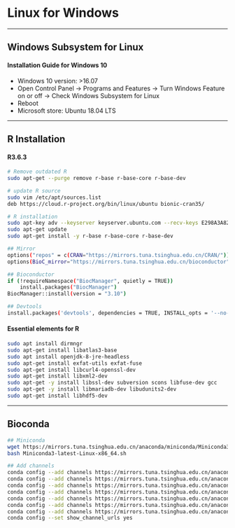 # **Linux for Windows**

----

## Windows Subsystem for Linux

#### Installation Guide for Windows 10
* Windows 10 version: >16.07
* Open Control Panel -> Programs and Features -> Turn Windows Feature on or off -> Check Windows Subsystem for Linux
* Reboot
* Microsoft store: Ubuntu 18.04 LTS
----

## R Installation
#### R3.6.3
```bash
# Remove outdated R
sudo apt-get --purge remove r-base r-base-core r-base-dev

# update R source
sudo vim /etc/apt/sources.list
deb https://cloud.r-project.org/bin/linux/ubuntu bionic-cran35/

# R installation
sudo apt-key adv --keyserver keyserver.ubuntu.com --recv-keys E298A3A825C0D65DFD57CBB651716619E084DAB9
sudo apt-get update
sudo apt-get install -y r-base r-base-core r-base-dev

## Mirror
options("repos" = c(CRAN="https://mirrors.tuna.tsinghua.edu.cn/CRAN/"))
options(BioC_mirror="https://mirrors.tuna.tsinghua.edu.cn/bioconductor")

## Bioconductor
if (!requireNamespace("BiocManager", quietly = TRUE))
    install.packages("BiocManager")
BiocManager::install(version = "3.10")

## Devtools
install.packages('devtools', dependencies = TRUE, INSTALL_opts = '--no-lock')
```

#### Essential elements for R
```bash
sudo apt install dirmngr
sudo apt-get install libatlas3-base
sudo apt install openjdk-8-jre-headless
sudo apt-get install exfat-utils exfat-fuse
sudo apt-get install libcurl4-openssl-dev
sudo apt-get install libxml2-dev
sudo apt-get -y install libssl-dev subversion scons libfuse-dev gcc
sudo apt-get -y install libmariadb-dev libudunits2-dev
sudo apt-get install libhdf5-dev
```
----

## Bioconda

```bash
## Miniconda
wget https://mirrors.tuna.tsinghua.edu.cn/anaconda/miniconda/Miniconda3-latest-Linux-x86_64.sh
bash Miniconda3-latest-Linux-x86_64.sh

## Add channels
conda config --add channels https://mirrors.tuna.tsinghua.edu.cn/anaconda/pkgs/free/
conda config --add channels https://mirrors.tuna.tsinghua.edu.cn/anaconda/pkgs/main/
conda config --add channels https://mirrors.tuna.tsinghua.edu.cn/anaconda/cloud/conda-forge/
conda config --add channels https://mirrors.tuna.tsinghua.edu.cn/anaconda/cloud/msys2/
conda config --add channels https://mirrors.tuna.tsinghua.edu.cn/anaconda/cloud/menpo/
conda config --add channels https://mirrors.tuna.tsinghua.edu.cn/anaconda/cloud/pytorch/
conda config --add channels https://mirrors.tuna.tsinghua.edu.cn/anaconda/cloud/bioconda/
conda config --set show_channel_urls yes
```